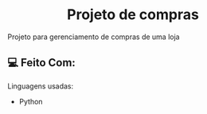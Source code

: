 <h1 align="center" id="title">Projeto de compras</h1>



<p id="description">Projeto para gerenciamento de compras de uma loja</p>

  
  
<h2>💻 Feito Com:</h2>

Linguagens usadas:

*   Python
